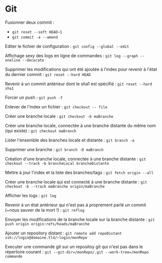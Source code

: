 Git
===

Fusionner deux commit :

* `git reset --soft HEAD~1` 
* `git commit -a --amend`

Editer le fichier de configuration : `git config --global --edit`

Affichage sexy des logs en ligne de commandes : `git log --graph --oneline --decorate`

Supprimer les modifications qui ont été ajoutée à l’index pour revenir à l'état du dernier commit : `git reset --hard HEAD`

Revenir à un commit antèrieur dont le sha1 est spécifié : `git reset --hard sha1`

Forcer un push : `git push -f`

Enlever de l'index un fichier : `git checkout -- file`

Créer une branche locale : `git checkout -b maBranche`

Créer une branche locale, connectée à une branche distante du même nom (qui existe) : `git checkout maBranch`

Lister l'ensemble des branches locale et distante : `git branch -a`

Supprimer une branche : `git branch -D maBranch` 

Création d'une branche locale, connectée à une branche distante : `git checkout --track -b brancheLocal brancheDistante`

Mettre à jour l'index et la liste des branches/tags : `git fetch origin --all`

Créer une branche locale qui est connecté à une branche distante : `git checkout -b --track maBranche origin/maBranche`

Afficher les logs : `git log`

Revenir à un état antérieur qui n'est pas à proprement parlé un commit (~nous sauver de la mort !) : `git reflog`

Envoyer les modifications de la branche locale sur la branche distante : `git push origin origin:refs/heads/maBranche`

Ajouter un repository distant : `git remote add repoDistant ssh://login@domaine.tld/~login/monRepo`

Executer une commande git sur un repositoy git qui n'est pas dans le répertoire courant : `git --git-dir=/monRepo/.git --work-tree=/monRepo commande`




